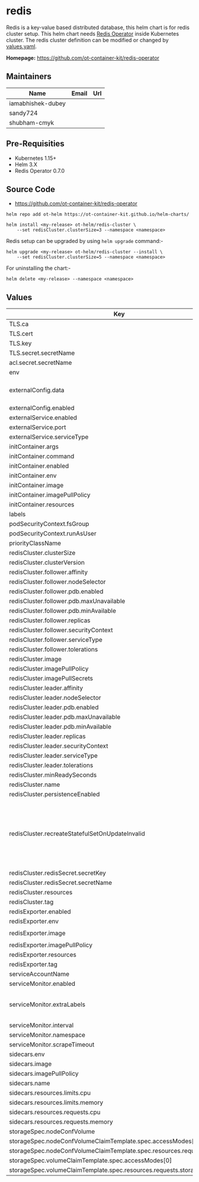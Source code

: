 # redis

Redis is a key-value based distributed database, this helm chart is for redis cluster setup. This helm chart needs [Redis Operator](../redis-operator) inside Kubernetes cluster. The redis cluster definition can be modified or changed by [values.yaml](./values.yaml).

**Homepage:** <https://github.com/ot-container-kit/redis-operator>

## Maintainers

| Name | Email | Url |
| ---- | ------ | --- |
| iamabhishek-dubey |  |  |
| sandy724 |  |  |
| shubham-cmyk |  |  |

## Pre-Requisities

- Kubernetes 1.15+
- Helm 3.X
- Redis Operator 0.7.0

## Source Code

* <https://github.com/ot-container-kit/redis-operator>

```shell
helm repo add ot-helm https://ot-container-kit.github.io/helm-charts/

helm install <my-release> ot-helm/redis-cluster \
    --set redisCluster.clusterSize=3 --namespace <namespace>
```

Redis setup can be upgraded by using `helm upgrade` command:-

```shell
helm upgrade <my-release> ot-helm/redis-cluster --install \
    --set redisCluster.clusterSize=5 --namespace <namespace>
```

For uninstalling the chart:-

```shell
helm delete <my-release> --namespace <namespace>
```

## Values

| Key | Type | Default | Description |
|-----|------|---------|-------------|
| TLS.ca | string | `"ca.key"` |  |
| TLS.cert | string | `"tls.crt"` |  |
| TLS.key | string | `"tls.key"` |  |
| TLS.secret.secretName | string | `""` |  |
| acl.secret.secretName | string | `""` |  |
| env | list | `[]` |  |
| externalConfig.data | string | `"tcp-keepalive 400\nslowlog-max-len 158\nstream-node-max-bytes 2048\n"` |  |
| externalConfig.enabled | bool | `false` |  |
| externalService.enabled | bool | `false` |  |
| externalService.port | int | `6379` |  |
| externalService.serviceType | string | `"LoadBalancer"` |  |
| initContainer.args | list | `[]` |  |
| initContainer.command | list | `[]` |  |
| initContainer.enabled | bool | `false` |  |
| initContainer.env | list | `[]` |  |
| initContainer.image | string | `""` |  |
| initContainer.imagePullPolicy | string | `"IfNotPresent"` |  |
| initContainer.resources | object | `{}` |  |
| labels | object | `{}` |  |
| podSecurityContext.fsGroup | int | `1000` |  |
| podSecurityContext.runAsUser | int | `1000` |  |
| priorityClassName | string | `""` |  |
| redisCluster.clusterSize | int | `3` |  |
| redisCluster.clusterVersion | string | `"v7"` |  |
| redisCluster.follower.affinity | string | `nil` |  |
| redisCluster.follower.nodeSelector | string | `nil` |  |
| redisCluster.follower.pdb.enabled | bool | `false` |  |
| redisCluster.follower.pdb.maxUnavailable | int | `1` |  |
| redisCluster.follower.pdb.minAvailable | int | `1` |  |
| redisCluster.follower.replicas | int | `3` |  |
| redisCluster.follower.securityContext | object | `{}` |  |
| redisCluster.follower.serviceType | string | `"ClusterIP"` |  |
| redisCluster.follower.tolerations | list | `[]` |  |
| redisCluster.image | string | `"quay.io/opstree/redis"` |  |
| redisCluster.imagePullPolicy | string | `"IfNotPresent"` |  |
| redisCluster.imagePullSecrets | object | `{}` |  |
| redisCluster.leader.affinity | object | `{}` |  |
| redisCluster.leader.nodeSelector | string | `nil` |  |
| redisCluster.leader.pdb.enabled | bool | `false` |  |
| redisCluster.leader.pdb.maxUnavailable | int | `1` |  |
| redisCluster.leader.pdb.minAvailable | int | `1` |  |
| redisCluster.leader.replicas | int | `3` |  |
| redisCluster.leader.securityContext | object | `{}` |  |
| redisCluster.leader.serviceType | string | `"ClusterIP"` |  |
| redisCluster.leader.tolerations | list | `[]` |  |
| redisCluster.minReadySeconds | int | `0` |  |
| redisCluster.name | string | `""` |  |
| redisCluster.persistenceEnabled | bool | `true` |  |
| redisCluster.recreateStatefulSetOnUpdateInvalid | bool | `false` | Some fields of statefulset are immutable, such as volumeClaimTemplates. When set to true, the operator will delete the statefulset and recreate it. Default is false. |
| redisCluster.redisSecret.secretKey | string | `""` |  |
| redisCluster.redisSecret.secretName | string | `""` |  |
| redisCluster.resources | object | `{}` |  |
| redisCluster.tag | string | `"v7.0.15"` |  |
| redisExporter.enabled | bool | `false` |  |
| redisExporter.env | list | `[]` |  |
| redisExporter.image | string | `"quay.io/opstree/redis-exporter"` |  |
| redisExporter.imagePullPolicy | string | `"IfNotPresent"` |  |
| redisExporter.resources | object | `{}` |  |
| redisExporter.tag | string | `"v1.44.0"` |  |
| serviceAccountName | string | `""` |  |
| serviceMonitor.enabled | bool | `false` |  |
| serviceMonitor.extraLabels | object | `{}` | extraLabels are added to the servicemonitor when enabled set to true |
| serviceMonitor.interval | string | `"30s"` |  |
| serviceMonitor.namespace | string | `"monitoring"` |  |
| serviceMonitor.scrapeTimeout | string | `"10s"` |  |
| sidecars.env | object | `{}` |  |
| sidecars.image | string | `""` |  |
| sidecars.imagePullPolicy | string | `"IfNotPresent"` |  |
| sidecars.name | string | `""` |  |
| sidecars.resources.limits.cpu | string | `"100m"` |  |
| sidecars.resources.limits.memory | string | `"128Mi"` |  |
| sidecars.resources.requests.cpu | string | `"50m"` |  |
| sidecars.resources.requests.memory | string | `"64Mi"` |  |
| storageSpec.nodeConfVolume | bool | `true` |  |
| storageSpec.nodeConfVolumeClaimTemplate.spec.accessModes[0] | string | `"ReadWriteOnce"` |  |
| storageSpec.nodeConfVolumeClaimTemplate.spec.resources.requests.storage | string | `"1Gi"` |  |
| storageSpec.volumeClaimTemplate.spec.accessModes[0] | string | `"ReadWriteOnce"` |  |
| storageSpec.volumeClaimTemplate.spec.resources.requests.storage | string | `"1Gi"` |  |